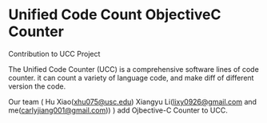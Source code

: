 # Unified Code Count ObjectiveC Counter
Contribution to UCC Project

The Unified Code Counter (UCC) is a comprehensive software lines of code counter. it can count a variety of language code, and make diff of different version the code.

Our team ( Hu Xiao(xhu075@usc.edu) Xiangyu Li(lixy0926@gmail.com and me(carlyjiang001@gmail.com)) ) add Ojbective-C Counter to UCC.
